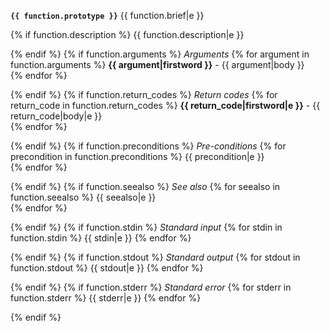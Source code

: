 **`{{ function.prototype }}`**
{{ function.brief|e }}

{% if function.description %}
{{ function.description|e }}

{% endif %}
{% if function.arguments %}
*Arguments*
{% for argument in function.arguments %}
**{{ argument|firstword }}** - {{ argument|body }}  
{% endfor %}

{% endif %}
{% if function.return_codes %}
*Return codes*
{% for return_code in function.return_codes %}
**{{ return_code|firstword|e }}** - {{ return_code|body|e }}  
{% endfor %}

{% endif %}
{% if function.preconditions %}
*Pre-conditions*
{% for precondition in function.preconditions %}
{{ precondition|e }}  
{% endfor %}

{% endif %}
{% if function.seealso %}
*See also*
{% for seealso in function.seealso %}
{{ seealso|e }}  
{% endfor %}

{% endif %}
{% if function.stdin %}
*Standard input*
{% for stdin in function.stdin %}
{{ stdin|e }}
{% endfor %}

{% endif %}
{% if function.stdout %}
*Standard output*
{% for stdout in function.stdout %}
{{ stdout|e }}
{% endfor %}

{% endif %}
{% if function.stderr %}
*Standard error*
{% for stderr in function.stderr %}
{{ stderr|e }}
{% endfor %}

{% endif %}
